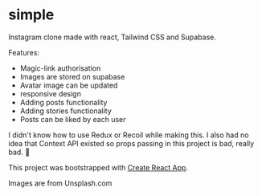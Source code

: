 # simple

Instagram clone made with react, Tailwind CSS and Supabase.

Features:
- Magic-link authorisation
- Images are stored on supabase
- Avatar image can be updated 
- responsive design
- Adding posts functionality
- Adding stories functionality
- Posts can be liked by each user

I didn't know how to use Redux or Recoil while making this. I also had no idea that Context API existed so props passing in this project is bad, really bad. :no_good:

This project was bootstrapped with [Create React App](https://github.com/facebook/create-react-app).

Images are from Unsplash.com
